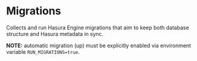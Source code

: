 # Migrations

Collects and run Hasura Engine migrations that aim to keep both
database structure and Hasura metadata in sync.

**NOTE:** automatic migration (up) must be explicitly enabled via
environment variable `RUN_MIGRATIONS=true`.

